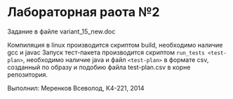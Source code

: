Лабораторная раота №2
=====================

Задание в файле variant_15_new.doc

Компиляция в linux производится скриптом build, необходимо наличие gcc и javac
Запуск тест-пакета производится скриптом `run_tests <test-plan>`, необходимо наличие java и файл `<test-plan>` в формате csv, созданный по образу и подобию файла test-plan.csv в корне репозитория.

Выполнил: Меренков Всеволод, К4-221, 2014
